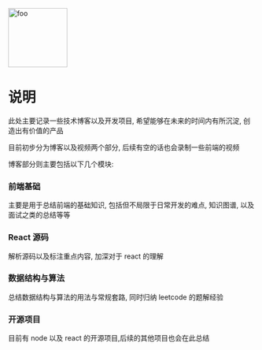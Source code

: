<img src="https://assets.qinmei.org/images/logo.svg" alt="foo" width="120">

# 说明

此处主要记录一些技术博客以及开发项目, 希望能够在未来的时间内有所沉淀, 创造出有价值的产品

目前初步分为博客以及视频两个部分, 后续有空的话也会录制一些前端的视频

博客部分则主要包括以下几个模块:

### 前端基础

主要是用于总结前端的基础知识, 包括但不局限于日常开发的难点, 知识图谱, 以及面试之类的总结等等

### React 源码

解析源码以及标注重点内容, 加深对于 react 的理解

### 数据结构与算法

总结数据结构与算法的用法与常规套路, 同时归纳 leetcode 的题解经验

### 开源项目

目前有 node 以及 react 的开源项目,后续的其他项目也会在此总结
